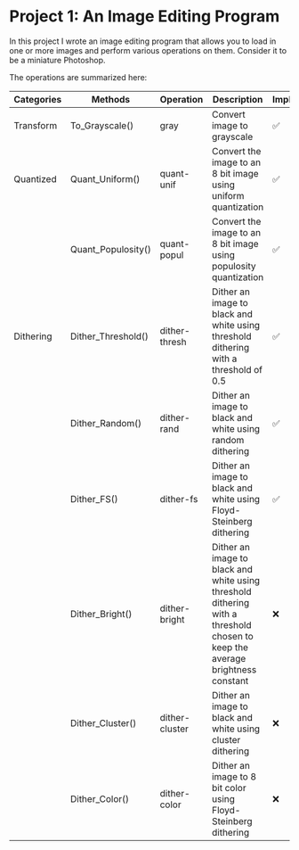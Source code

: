 # Project 1: An Image Editing Program

In this project I wrote an image editing program that allows you to load in one or more images and
perform various operations on them. Consider it to be a miniature Photoshop.

The operations are summarized here:

|Categories|Methods|Operation|Description|Implemented|
|----------|-------|---------|-----------|-----------|
|Transform |To_Grayscale()|gray|Convert image to grayscale|✅|
|Quantized|Quant_Uniform()|quant-unif|Convert the image to an 8 bit image using uniform quantization|✅         |
|          |Quant_Populosity()|quant-popul|Convert the image to an 8 bit image using populosity quantization| ✅|
|Dithering|Dither_Threshold()|dither-thresh|Dither an image to black and white using threshold dithering with a threshold of 0.5|✅|
||Dither_Random()|dither-rand|Dither an image to black and white using random dithering|✅|
||Dither_FS()|dither-fs|Dither an image to black and white using Floyd-Steinberg dithering|✅|
||Dither_Bright()|dither-bright|Dither an image to black and white using threshold dithering with a threshold chosen to keep the average brightness constant|❌|
||Dither_Cluster()|dither-cluster|Dither an image to black and white using cluster dithering|❌|
||Dither_Color()|dither-color|Dither an image to 8 bit color using Floyd-Steinberg dithering|❌|
